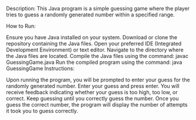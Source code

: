 Description:
This Java program is a simple guessing game where the player tries to guess a randomly generated number within a specified range.

How to Run:

Ensure you have Java installed on your system.
Download or clone the repository containing the Java files.
Open your preferred IDE (Integrated Development Environment) or text editor.
Navigate to the directory where the Java files are located.
Compile the Java files using the command: javac GuessingGame.java
Run the compiled program using the command: java GuessingGame
Instructions:

Upon running the program, you will be prompted to enter your guess for the randomly generated number.
Enter your guess and press enter.
You will receive feedback indicating whether your guess is too high, too low, or correct.
Keep guessing until you correctly guess the number.
Once you guess the correct number, the program will display the number of attempts it took you to guess correctly.
